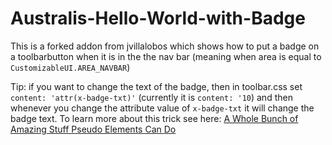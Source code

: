 Australis-Hello-World-with-Badge
=====================

This is a forked addon from jvillalobos which shows how to put a badge on a toolbarbutton when it is in the the nav bar (meaning when area is equal to `CustomizableUI.AREA_NAVBAR`)

Tip: if you want to change the text of the badge, then in toolbar.css set `content: 'attr(x-badge-txt)'` (currently it is `content: '10`) and then whenever you change the attribute value of `x-badge-txt` it will change the badge text. To learn more about this trick see here: [A Whole Bunch of Amazing Stuff Pseudo Elements Can Do](http://css-tricks.com/pseudo-element-roundup/)
